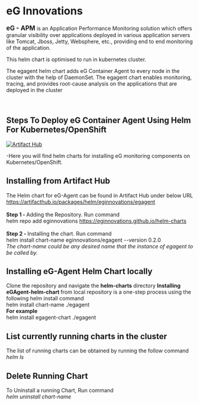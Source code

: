 <h1> eG Innovations </h1>
<big><b>eG - APM</b></big> is an Application Performance Monitoring solution which offers granular visibility over applications deployed in various application servers like Tomcat, Jboss, Jetty, Websphere, etc., providing end to end monitoring of the application.<br>
  
This helm chart is optimised to run in kubernetes cluster.

<p>The egagent helm chart adds eG Container Agent to every node in the cluster with the help of DaemonSet. The egagent chart enables monitoring, tracing, and provides root-cause analysis on the applications that are deployed in the cluster</p><br>
<h2>Steps To Deploy eG Container Agent Using Helm For Kubernetes/OpenShift</h2>

[![Artifact Hub](https://img.shields.io/endpoint?url=https://artifacthub.io/badge/repository/eginnovations)](https://artifacthub.io/packages/search?repo=eginnovations)<br>

-Here you will find helm charts for installing eG monitoring components on Kubernetes/OpenShift.
<h2>Installing from Artifact Hub</h2>

The Helm chart for eG-Agent can be found in Artifact Hub under below URL<br>
https://artifacthub.io/packages/helm/eginnovations/egagent
<br><br>
<b>Step 1 - </b>Adding the Repository. Run command<br>
helm repo add eginnovations https://eginnovations.github.io/helm-charts
<br><br>
<b>Step 2 - </b>Installing the chart. Run command<br>
helm install chart-name eginnovations/egagent --version 0.2.0<br>
<i>The chart-name could be any desired name that the instance of egagent to be called by.</i>
<h2> Installing eG-Agent Helm Chart locally</h2>

Clone the repository and navigate the <b>helm-charts</b> directory
<b>Installing eGAgent-helm-chart </b>from local repository is a one-step process using the following helm install command<br>
helm install chart-name ./egagent<br>
<b>For example </b><br>
helm install egagent-chart ./egagent<br>

<h2>List currently running charts in the cluster</h2>
The list of running charts can be obtained by running the follow command<br>
<i>helm ls</i><br>

<h2>Delete Running Chart</h3>
To Uninstall a running Chart, Run command<br>
<i>helm uninstall chart-name</i></br>

